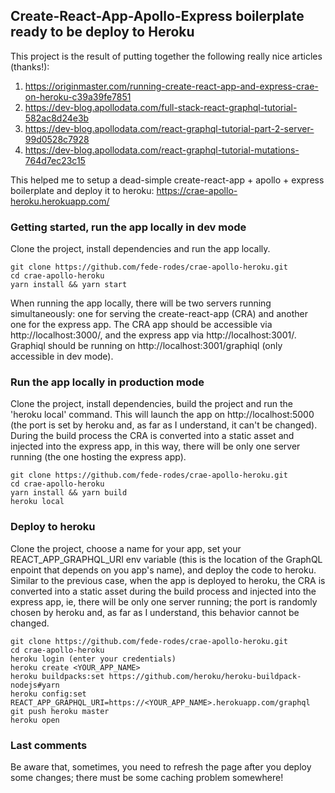 ## Create-React-App-Apollo-Express boilerplate ready to be deploy to Heroku
This project is the result of putting together the following really nice articles (thanks!):

1. https://originmaster.com/running-create-react-app-and-express-crae-on-heroku-c39a39fe7851
2. https://dev-blog.apollodata.com/full-stack-react-graphql-tutorial-582ac8d24e3b
3. https://dev-blog.apollodata.com/react-graphql-tutorial-part-2-server-99d0528c7928
4. https://dev-blog.apollodata.com/react-graphql-tutorial-mutations-764d7ec23c15

This helped me to setup a dead-simple create-react-app + apollo + express boilerplate and deploy it to heroku: https://crae-apollo-heroku.herokuapp.com/

### Getting started, run the app locally in dev mode
Clone the project, install dependencies and run the app locally.
```
git clone https://github.com/fede-rodes/crae-apollo-heroku.git
cd crae-apollo-heroku
yarn install && yarn start
```
When running the app locally, there will be two servers running simultaneously: one for serving the create-react-app (CRA) and another one for the express app. The CRA app should be accessible via http://localhost:3000/, and the express app via http://localhost:3001/. Graphiql should be running on http://localhost:3001/graphiql (only accessible in dev mode).

### Run the app locally in production mode
Clone the project, install dependencies, build the project and run the 'heroku local' command. This will launch the app on http://localhost:5000 (the port is set by heroku and, as far as I understand, it can't be changed). During the build process the CRA is converted into a static asset and injected into the express app, in this way, there will be only one server running (the one hosting the express app).
```
git clone https://github.com/fede-rodes/crae-apollo-heroku.git
cd crae-apollo-heroku
yarn install && yarn build
heroku local
```

### Deploy to heroku
Clone the project, choose a name for your app, set your REACT_APP_GRAPHQL_URI env variable (this is the location of the GraphQL enpoint that depends on you app's name), and deploy the code to heroku. Similar to the previous case, when the app is deployed to heroku, the CRA is converted into a static asset during the build process and injected into the express app, ie, there will be only one server running; the port is randomly chosen by heroku and, as far as I understand, this behavior cannot be changed.
```
git clone https://github.com/fede-rodes/crae-apollo-heroku.git
cd crae-apollo-heroku
heroku login (enter your credentials)
heroku create <YOUR_APP_NAME>
heroku buildpacks:set https://github.com/heroku/heroku-buildpack-nodejs#yarn
heroku config:set REACT_APP_GRAPHQL_URI=https://<YOUR_APP_NAME>.herokuapp.com/graphql
git push heroku master
heroku open
```

### Last comments
Be aware that, sometimes, you need to refresh the page after you deploy some changes; there must be some caching problem somewhere!
